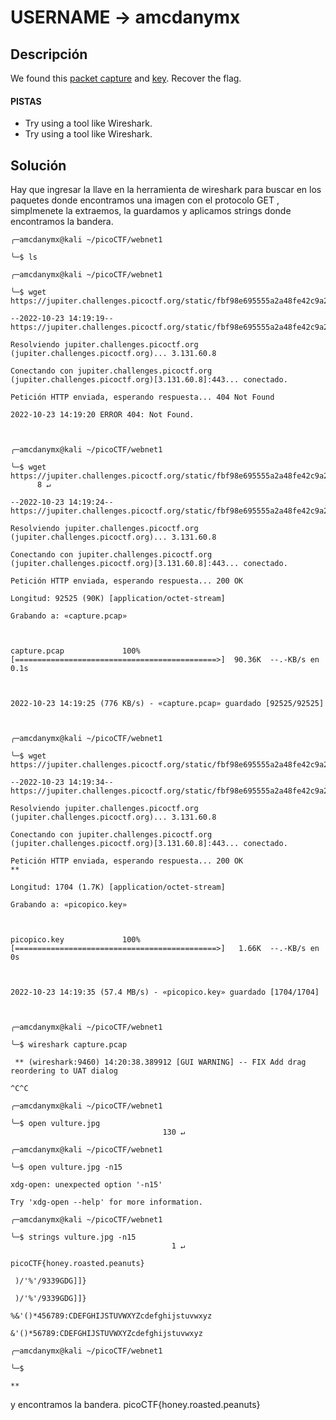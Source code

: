 # USERNAME -> amcdanymx

## Descripción

We found this [packet capture](https://jupiter.challenges.picoctf.org/static/fbf98e695555a2a48fe42c9a245de376/capture.pcap) and [key](https://jupiter.challenges.picoctf.org/static/fbf98e695555a2a48fe42c9a245de376/picopico.key). Recover the flag.

#### PISTAS

- Try using a tool like Wireshark.
- Try using a tool like Wireshark.

## Solución

Hay que ingresar la llave en la herramienta de  wireshark para buscar en los paquetes donde encontramos una imagen con el protocolo GET , simplmenete la extraemos, la guardamos y aplicamos strings donde encontramos la bandera.

```
╭─amcdanymx@kali ~/picoCTF/webnet1

╰─$ ls

╭─amcdanymx@kali ~/picoCTF/webnet1

╰─$ wget https://jupiter.challenges.picoctf.org/static/fbf98e695555a2a48fe42c9a245de376/capture.pcap^H

--2022-10-23 14:19:19--  https://jupiter.challenges.picoctf.org/static/fbf98e695555a2a48fe42c9a245de376/capture.pcap%08

Resolviendo jupiter.challenges.picoctf.org (jupiter.challenges.picoctf.org)... 3.131.60.8

Conectando con jupiter.challenges.picoctf.org (jupiter.challenges.picoctf.org)[3.131.60.8]:443... conectado.

Petición HTTP enviada, esperando respuesta... 404 Not Found

2022-10-23 14:19:20 ERROR 404: Not Found.

  

╭─amcdanymx@kali ~/picoCTF/webnet1

╰─$ wget https://jupiter.challenges.picoctf.org/static/fbf98e695555a2a48fe42c9a245de376/capture.pcap       8 ↵

--2022-10-23 14:19:24--  https://jupiter.challenges.picoctf.org/static/fbf98e695555a2a48fe42c9a245de376/capture.pcap

Resolviendo jupiter.challenges.picoctf.org (jupiter.challenges.picoctf.org)... 3.131.60.8

Conectando con jupiter.challenges.picoctf.org (jupiter.challenges.picoctf.org)[3.131.60.8]:443... conectado.

Petición HTTP enviada, esperando respuesta... 200 OK

Longitud: 92525 (90K) [application/octet-stream]

Grabando a: «capture.pcap»

  

capture.pcap             100%[=============================================>]  90.36K  --.-KB/s en 0.1s    

  

2022-10-23 14:19:25 (776 KB/s) - «capture.pcap» guardado [92525/92525]

  

╭─amcdanymx@kali ~/picoCTF/webnet1

╰─$ wget https://jupiter.challenges.picoctf.org/static/fbf98e695555a2a48fe42c9a245de376/picopico.key

--2022-10-23 14:19:34--  https://jupiter.challenges.picoctf.org/static/fbf98e695555a2a48fe42c9a245de376/picopico.key

Resolviendo jupiter.challenges.picoctf.org (jupiter.challenges.picoctf.org)... 3.131.60.8

Conectando con jupiter.challenges.picoctf.org (jupiter.challenges.picoctf.org)[3.131.60.8]:443... conectado.

Petición HTTP enviada, esperando respuesta... 200 OK
**

Longitud: 1704 (1.7K) [application/octet-stream]

Grabando a: «picopico.key»

  

picopico.key             100%[=============================================>]   1.66K  --.-KB/s en 0s  

  

2022-10-23 14:19:35 (57.4 MB/s) - «picopico.key» guardado [1704/1704]

  

╭─amcdanymx@kali ~/picoCTF/webnet1

╰─$ wireshark capture.pcap

 ** (wireshark:9460) 14:20:38.389912 [GUI WARNING] -- FIX Add drag reordering to UAT dialog

^C^C

╭─amcdanymx@kali ~/picoCTF/webnet1

╰─$ open vulture.jpg                                                                                     130 ↵

╭─amcdanymx@kali ~/picoCTF/webnet1

╰─$ open vulture.jpg -n15

xdg-open: unexpected option '-n15'

Try 'xdg-open --help' for more information.

╭─amcdanymx@kali ~/picoCTF/webnet1

╰─$ strings vulture.jpg -n15                                                                               1 ↵

picoCTF{honey.roasted.peanuts}

 )/'%'/9339GDG]]}

 )/'%'/9339GDG]]}

%&'()*456789:CDEFGHIJSTUVWXYZcdefghijstuvwxyz

&'()*56789:CDEFGHIJSTUVWXYZcdefghijstuvwxyz

╭─amcdanymx@kali ~/picoCTF/webnet1

╰─$

**

```
y encontramos la bandera.
picoCTF{honey.roasted.peanuts}